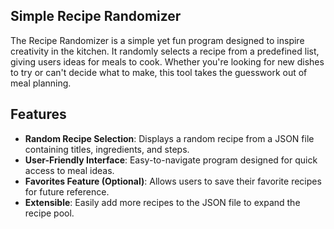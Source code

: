 ## Simple Recipe Randomizer

The Recipe Randomizer is a simple yet fun program designed to inspire creativity in the kitchen. It randomly selects a recipe from a predefined list, giving users ideas for meals to cook. Whether you're looking for new dishes to try or can't decide what to make, this tool takes the guesswork out of meal planning.

## Features

- **Random Recipe Selection**: Displays a random recipe from a JSON file containing titles, ingredients, and steps.
- **User-Friendly Interface**: Easy-to-navigate program designed for quick access to meal ideas.
- **Favorites Feature (Optional)**: Allows users to save their favorite recipes for future reference.
- **Extensible**: Easily add more recipes to the JSON file to expand the recipe pool.
